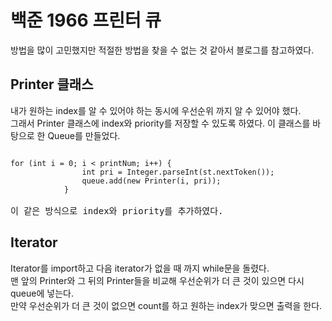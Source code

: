 # 백준 1966 프린터 큐

방법을 많이 고민했지만 적절한 방법을 찾을 수 없는 것 같아서 블로그를 참고하였다.

## Printer 클래스

내가 원하는 index를 알 수 있어야 하는 동시에 우선순위 까지 알 수 있어야 했다.<br>
그래서 Printer 클래스에 index와 priority를 저장할 수 있도록 하였다. 이 클래스를 바탕으로 한 Queue를 만들었다.<br>
<pre>
<code>
for (int i = 0; i < printNum; i++) {
				int pri = Integer.parseInt(st.nextToken());
				queue.add(new Printer(i, pri));
			}
</code>
이 같은 방식으로 index와 priority를 추가하였다.
</pre>

## Iterator

Iterator를 import하고 다음 iterator가 없을 때 까지 while문을 돌렸다.<br>
맨 앞의 Printer와 그 뒤의 Printer들을 비교해 우선순위가 더 큰 것이 있으면 다시 queue에 넣는다.<br>
만약 우선순위가 더 큰 것이 없으면 count를 하고 원하는 index가 맞으면 출력을 한다.

